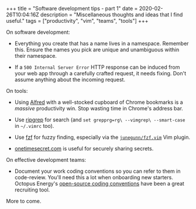 +++
title = "Software development tips - part 1"
date = 2020-02-26T10:04:16Z
description = "Miscellaneous thoughts and ideas that I find useful."
tags = ["productivity", "vim", "teams", "tools"]
+++

On software development:

- Everything you create that has a name lives in a namespace. Remember this. Ensure the names
  you pick are unique and unambiguous within their namespace.

- If a `500 Internal Server Error` HTTP response can be induced from your web app through a carefully crafted
  request, it needs fixing. Don't assume anything about the incoming request.

On tools:

- Using [Alfred](https://www.alfredapp.com/) with a well-stocked cupboard of Chrome bookmarks is a _massive_
  productivity win. Stop wasting time in Chrome's address bar.

- Use [ripgrep](https://github.com/BurntSushi/ripgrep) for search (and `set grepprg=rg\ --vimgrep\ --smart-case` in `~/.vimrc` too).

- Use [fzf](https://github.com/junegunn/fzf) for fuzzy finding, especially via the [`junegunn/fzf.vim`](https://github.com/junegunn/fzf.vim) Vim plugin.

- [onetimesecret.com](https://onetimesecret.com/) is useful for securely sharing secrets.

On effective development teams:

- Document your work coding conventions so you can refer to them in code-review.
  You'll need this a lot when onboarding new starters. Octopus Energy's [open-source coding conventions](https://github.com/octoenergy/conventions/blob/master/python.md)
  have been a great recruiting tool.


More to come.
